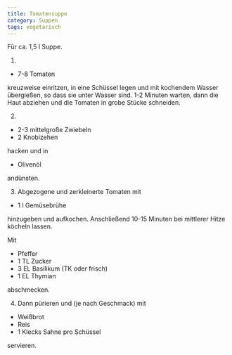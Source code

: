 ```yaml
---
title: Tomatensuppe
category: Suppen
tags: vegetarisch
---
```


Für ca. 1,5 l Suppe.

1.

- 7-8 Tomaten

kreuzweise einritzen, in eine Schüssel legen und mit kochendem
Wasser übergießen, so dass sie unter Wasser sind. 1-2 Minuten
warten, dann die Haut abziehen und die Tomaten in grobe Stücke
schneiden.

2.

- 2-3 mittelgroße Zwiebeln
- 2 Knobizehen

hacken und in

- Olivenöl

andünsten.

3.  Abgezogene und zerkleinerte Tomaten mit

- 1 l Gemüsebrühe

hinzugeben und aufkochen. Anschließend 10-15 Minuten bei
mittlerer Hitze köcheln lassen.

Mit

- Pfeffer
- 1 TL Zucker
- 3 EL Basilikum (TK oder frisch)
- 1 EL Thymian

abschmecken.

4.  Dann pürieren und (je nach Geschmack) mit

- Weißbrot
- Reis
- 1 Klecks Sahne pro Schüssel

servieren.
